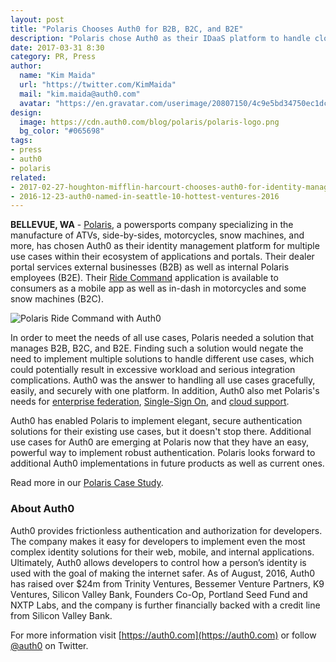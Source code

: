 ```yaml
---
layout: post
title: "Polaris Chooses Auth0 for B2B, B2C, and B2E"
description: "Polaris chose Auth0 as their IDaaS platform to handle cloud-enabled B2B, B2C, and B2E elegantly and securely."
date: 2017-03-31 8:30
category: PR, Press
author:
  name: "Kim Maida"
  url: "https://twitter.com/KimMaida"
  mail: "kim.maida@auth0.com"
  avatar: "https://en.gravatar.com/userimage/20807150/4c9e5bd34750ec1dcedd71cb40b4a9ba.png"
design:
  image: https://cdn.auth0.com/blog/polaris/polaris-logo.png
  bg_color: "#065698"
tags:
- press
- auth0
- polaris
related:
- 2017-02-27-houghton-mifflin-harcourt-chooses-auth0-for-identity-management
- 2016-12-23-auth0-named-in-seattle-10-hottest-ventures-2016
---
```


**BELLEVUE, WA** - [Polaris](http://www.polaris.com/), a powersports company specializing in the manufacture of ATVs, side-by-sides, motorcycles, snow machines, and more, has chosen Auth0 as their identity management platform for multiple use cases within their ecosystem of applications and portals. Their dealer portal services external businesses (B2B) as well as internal Polaris employees (B2E). Their [Ride Command](https://ridecommand.polaris.com/) application is available to consumers as a mobile app as well as in-dash in motorcycles and some snow machines (B2C).

![Polaris Ride Command with Auth0](https://cdn.auth0.com/blog/polaris/polaris-ridecommand.jpg)

In order to meet the needs of all use cases, Polaris needed a solution that manages B2B, B2C, and B2E. Finding such a solution would negate the need to implement multiple solutions to handle different use cases, which could potentially result in excessive workload and serious integration complications. Auth0 was the answer to handling all use cases gracefully, easily, and securely with one platform. In addition, Auth0 also met Polaris's needs for [enterprise federation](https://auth0.com/docs/identityproviders), [Single-Sign On](https://auth0.com/blog/what-is-and-how-does-single-sign-on-work/), and [cloud support](https://auth0.com/learn/cloud-identity-access-management/).

Auth0 has enabled Polaris to implement elegant, secure authentication solutions for their existing use cases, but it doesn't stop there. Additional use cases for Auth0 are emerging at Polaris now that they have an easy, powerful way to implement robust authentication. Polaris looks forward to additional Auth0 implementations in future products as well as current ones.

Read more in our [Polaris Case Study](https://auth0.com/learn/polaris-case-study/).

### About Auth0

Auth0 provides frictionless authentication and authorization for developers. The company makes it easy for developers to implement even the most complex identity solutions for their web, mobile, and internal applications. Ultimately, Auth0 allows developers to control how a person’s identity is used with the goal of making the internet safer. As of August, 2016, Auth0 has raised over $24m from Trinity Ventures, Bessemer Venture Partners, K9 Ventures, Silicon Valley Bank, Founders Co-Op, Portland Seed Fund and NXTP Labs, and the company is further financially backed with a credit line from Silicon Valley Bank.

For more information visit [https://auth0.com](https://auth0.com) or follow [@auth0](https://twitter.com/auth0) on Twitter.